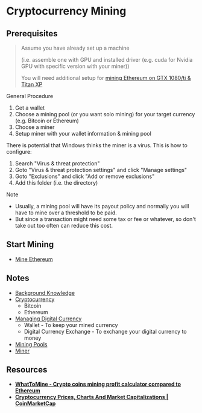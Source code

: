 # Cryptocurrency Mining

## Prerequisites

> Assume you have already set up a machine
>
> (i.e. assemble one with GPU and installed driver (e.g. cuda for Nvidia GPU with specific version with your miner))
>
> You will need additional setup for [mining Ethereum on GTX 1080/ti & Titan XP](Other/ETHlargementPill)

General Procedure

1. Get a wallet
2. Choose a mining pool (or you want solo mining) for your target currency (e.g. Bitcoin or Ethereum)
3. Choose a miner
4. Setup miner with your wallet information & mining pool

There is potential that Windows thinks the miner is a virus. This is how to configure:

1. Search "Virus & threat protection"
2. Goto "Virus & threat protection settings" and click "Manage settings"
3. Goto "Exclusions" and click "Add or remove exclusions"
4. Add this folder (i.e. the directory)

Note

* Usually, a mining pool will have its payout policy and normally you will have to mine over a threshold to be paid.
* But since a transaction might need some tax or fee or whatever, so don't take out too often can reduce this cost.

## Start Mining

* [Mine Ethereum](Ethereum)

## Notes

* [Background Knowledge](Background.md)
* [Cryptocurrency](Cryptocurrency.md)
  * Bitcoin
  * Ethereum
* [Managing Digital Currency](Managing.md)
  * Wallet - To keep your mined currency
  * Digital Currency Exchange - To exchange your digital currency to money
* [Mining Pools](MiningPool.md)
* [Miner](Miner.md)

## Resources

* [**WhatToMine - Crypto coins mining profit calculator compared to Ethereum**](https://whattomine.com/)
* [**Cryptocurrency Prices, Charts And Market Capitalizations | CoinMarketCap**](https://coinmarketcap.com/)
